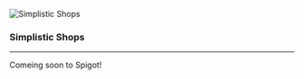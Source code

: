 ![Simplistic Shops](https://i.imgur.com/8g4qEiP.png "Simplistic Shops")

### Simplistic Shops
------------

Comeing soon to Spigot!
